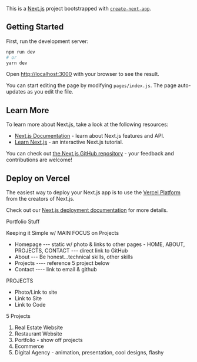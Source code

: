 This is a [Next.js](https://nextjs.org/) project bootstrapped with [`create-next-app`](https://github.com/vercel/next.js/tree/canary/packages/create-next-app).

## Getting Started

First, run the development server:

```bash
npm run dev
# or
yarn dev
```

Open [http://localhost:3000](http://localhost:3000) with your browser to see the result.

You can start editing the page by modifying `pages/index.js`. The page auto-updates as you edit the file.

## Learn More

To learn more about Next.js, take a look at the following resources:

- [Next.js Documentation](https://nextjs.org/docs) - learn about Next.js features and API.
- [Learn Next.js](https://nextjs.org/learn) - an interactive Next.js tutorial.

You can check out [the Next.js GitHub repository](https://github.com/vercel/next.js/) - your feedback and contributions are welcome!

## Deploy on Vercel

The easiest way to deploy your Next.js app is to use the [Vercel Platform](https://vercel.com/import?utm_medium=default-template&filter=next.js&utm_source=create-next-app&utm_campaign=create-next-app-readme) from the creators of Next.js.

Check out our [Next.js deployment documentation](https://nextjs.org/docs/deployment) for more details.

Portfolio Stuff

Keeping it Simple w/ MAIN FOCUS on Projects

- Homepage
  --- static w/ photo & links to other pages - HOME, ABOUT, PROJECTS, CONTACT --- direct link to GitHub
- About
  --- Be honest...technical skills, other skills
- Projects
  ---- reference 5 project below
- Contact
  ---- link to email & github

PROJECTS

- Photo/Link to site
- Link to Site
- Link to Code

5 Projects

1. Real Estate Website
2. Restaurant Website
3. Portfolio - show off projects
4. Ecommerce
5. Digital Agency - animation, presentation, cool designs, flashy
